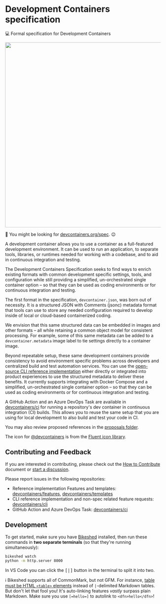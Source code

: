 # Development Containers specification

💻 Formal specification for Development Containers

<p align=center>
  <img width=600 src="https://i.imgur.com/gGOKNZC.png">
</p>

👀 You might be looking for [devcontainers.org/spec]. 😉

A development container allows you to use a container as a full-featured
development environment. It can be used to run an application, to separate
tools, libraries, or runtimes needed for working with a codebase, and to aid in
continuous integration and testing.

The Development Containers Specification seeks to find ways to enrich existing
formats with common development specific settings, tools, and configuration
while still providing a simplified, un-orchestrated single container option – so
that they can be used as coding environments or for continuous integration and
testing.

The first format in the specification, `devcontainer.json`, was born out of
necessity. It is a structured JSON with Comments (jsonc) metadata format that
tools can use to store any needed configuration required to develop inside of
local or cloud-based containerized coding.

We envision that this same structured data can be embedded in images and other
formats – all while retaining a common object model for consistent processing.
For example, some of this same metadata can be added to a
`devcontainer.metadata` image label to tie settings directly to a container
image.

Beyond repeatable setup, these same development containers provide consistency
to avoid environment specific problems across developers and centralized build
and test automation services. You can use the [open-source CLI reference
implementation] either directly or integrated into product experiences to use
the structured metadata to deliver these benefits. It currently supports
integrating with Docker Compose and a simplified, un-orchestrated single
container option – so that they can be used as coding environments or for
continuous integration and testing.

A GitHub Action and an Azure DevOps Task are available in [devcontainers/ci] for
running a repository's dev container in continuous integration (CI) builds. This
allows you to reuse the same setup that you are using for local development to
also build and test your code in CI.

You may also review proposed references in the
[proposals folder](https://github.com/devcontainers/spec/tree/main/proposals).

The icon for [@devcontainers] is from the [Fluent icon library].

## Contributing and Feedback

If you are interested in contributing, please check out the
[How to Contribute](contributing.md) document or
[start a discussion](https://github.com/devcontainers/spec/discussions).

Please report issues in the following repositories:

<!-- prettier-ignore -->
- Reference implementation Features and templates: [devcontainers/features](https://github.com/devcontainers/features), [devcontainers/templates](https://github.com/devcontainers/templates)
- CLI reference implementation and non-spec related feature requests: [devcontainers/cli](https://github.com/devcontaineres/cli)
- GitHub Action and Azure DevOps Task: [devcontainers/ci](https://github.com/devcontainers/ci)

## Development

To get started, make sure you have [Bikeshed] installed, then run these commands
in **two separate terminals** (so that they're running simultaneously):

```sh
bikeshed watch
python -m http.server 8000
```

In VS Code you can click the <kbd>[|]</kbd> button in the terminal to split it
into two.

ℹ Bikeshed supports all of CommonMark, but not GFM. For instance, [table must be
HTML `<table>` elements] instead of `|`-delimited Markdown tables. But don't let
that fool you! It's auto-linking features _vastly_ surpass plain Markdown. Make
sure you use `[=hello=]` to autolink to `<dfn>hello</dfn>`!

<!-- prettier-ignore-start -->
[devcontainers.org/spec]: https://devcontainers.org/spec
[Bikeshed]: https://speced.github.io/bikeshed/
[table must be HTML `<table>` elements]: https://github.com/speced/bikeshed/issues/1128#issuecomment-388907059
[open-source CLI reference implementation]: https://github.com/devcontainers/cli
[devcontainers/ci]: https://github.com/devcontainers/ci
[@devcontainers]: https://github.com/devcontainers
[Fluent icon library]: https://github.com/microsoft/fluentui-system-icons/blob/master/assets/Cube/SVG/ic_fluent_cube_32_filled.svg
<!-- prettier-ignore-end -->

